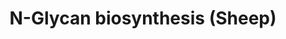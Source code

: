 ---
authors:
- ChristeldeVries
- Egonw
description: N-Glycan biosynthesis - Ovis Aries (Sheep)
last-edited: 2022-02-23
organisms:
- Ovis aries
redirect_from:
- /index.php/Pathway:WP5196
- /instance/WP5196
revision: null
schema-jsonld:
- '@context': https://schema.org/
  '@id': https://wikipathways.github.io/pathways/WP5196.html
  '@type': Dataset
  creator:
    '@type': Organization
    name: WikiPathways
  description: N-Glycan biosynthesis - Ovis Aries (Sheep)
  keywords:
  - ''
  - (Gal)2 (GlcNAc)4 (LFuc)1 (Man)3 (Asn)1
  - (Gal)2 (GlcNAc)4 (LFuc)1 (Man)3 (Neu5Ac)2 (Asn)1
  - (Glc)1 (GlcNAc)2 (Man)9 (Asn)1
  - (Glc)1 (GlcNAc)2 (Man)9 (PP-Dol)1
  - (Glc)2 (GlcNAc)2 (Man)9 (Asn)1
  - (Glc)2 (GlcNAc)2 (Man)9 (PP-Dol)1
  - (Glc)3 (GlcNAc)2 (Man)9 (Asn)1
  - (Glc)3 (GlcNAc)2 (Man)9 (PP-Dol)1
  - (GlcNAc)2 (Man)2 (PP-Dol)1
  - (GlcNAc)2 (Man)3 (PP-Dol)1
  - (GlcNAc)2 (Man)4 (PP-Dol)1
  - (GlcNAc)2 (Man)5 (Asn)1
  - (GlcNAc)2 (Man)5 (PP-Dol)1
  - (GlcNAc)2 (Man)6 (PP-Dol)1
  - (GlcNAc)2 (Man)7 (PP-Dol)1
  - (GlcNAc)2 (Man)8 (Asn)1
  - (GlcNAc)2 (Man)8 (PP-Dol)1
  - (GlcNAc)2 (Man)9 (Asn)1
  - (GlcNAc)2 (Man)9 (PP-Dol)1
  - (GlcNAc)3 (Man)3 (Asn)1
  - (GlcNAc)3 (Man)5 (Asn)1
  - (GlcNAc)4 (LFuc)1 (Man)3 (Asn)1
  - (GlcNAc)4 (Man)3 (Asn)1
  - (GlcNAc)5 (Man)3 (Asn)1
  - (GlcNAc)6 (Man)3 (Asn)1
  - (GlcNAc)7 (Man)3 (Asn)1
  - '- (alpha-D-Mannosyl)4-beta-D-mannosyl-diacetylchitobiosyldiphosphodolichol'
  - '- 3-oxo-5-alpha-steroid 4-dehydrogenase 3'
  - '- ALG10 alpha-1,2-glucosyltransferase'
  - '- ALG12 alpha-1,6-mannosyltransferase'
  - '- ALG3 alpha-1,3- mannosyltransferase'
  - '- ALG5 dolichyl-phosphate beta-glucosyltransferase'
  - '- ALG6 alpha-1,3-glucosyltransferase'
  - '- ALG7 (=gene)'
  - '- ALG8 alpha-1,3-glucosyltransferase'
  - '- Alpha-(1,6)-fucosyltransferase'
  - '- Alpha-1,2-Mannosidase'
  - '- Alpha-1,2-mannosyltransferase'
  - '- Alpha-1,3(6)-mannosylglycoprotein beta-1,6-N-acetyl-glucosaminyltransferase'
  - '- Alpha-1,3-glucosyltransferase'
  - '- Alpha-1,3-mannosyl-glycoprotein 2-beta-N-acetylglucosaminyltransferase'
  - '- Alpha-1,3-mannosyl-glycoprotein 4-beta-N-acetylglucosaminyltransferase B isoform
    X1'
  - '- Alpha-1,3-mannosyl-glycoprotein 4-beta-N-acetylglucosaminyltransferase C'
  - '- Alpha-1,3-mannosyl-glycoprotein beta-1,2-N-acetylglucosaminyltransferase'
  - '- Alpha-1,3-mannosylglycoprotein beta-1,4-N-acetylglucosaminyltransferase A/B'
  - '- Alpha-1,3-mannosylglycoprotein beta-1,4-N-acetylglucosaminyltransferase C'
  - '- Alpha-1,3-mannosyltransferase'
  - '- Alpha-1,6-mannosyl-glycoprotein 2-beta-N-acetylglucosaminyltransferase'
  - '- Alpha-1,6-mannosyl-glycoprotein beta-1,2-N-acetylglucosaminyltransferase'
  - '- Alpha-1,6-mannosylglycoprotein 6-beta-N-acetylglucosaminyltransferase A'
  - '- Alpha-1,6-mannosylglycoprotein 6-beta-N-acetylglucosaminyltransferase B isoform
    X1'
  - '- Alpha-1,6-mannosyltransferase'
  - '- Alpha-D-Mannosyl-beta-D-mannosyl-diacetylchitobiosyldiphosphodolichol'
  - '- Alpha-mannosidase 2x isoform X1'
  - '- Alpha-mannosidase II'
  - '- Beta-1,4-galactosyltransferase 1'
  - '- Beta-1,4-galactosyltransferase 3'
  - '- Beta-1,4-mannosyl-glycoprotein 4-beta-N-acetylglucosaminyltransferase'
  - '- Beta-1,4-mannosyl-glycoprotein 4-beta-N-acetylglucosaminyltransferase isoform
    X3'
  - '- Beta-galactoside alpha-2,6-sialyltransferase 1'
  - '- Beta-galactoside alpha-2,6-sialyltransferase 1-like'
  - '- Beta-galactoside alpha-2,6-sialyltransferase 2'
  - '- Beta-galactoside alpha-2,6-sialyltransferase 2 isoform X1'
  - '- DOLK'
  - '- DOLPP1'
  - '- Defender against cell death 1'
  - '- Dol-P-Man:Man(5)GlcNAc(2)-PP-Dol alpha-1,3-mannosyltransferase'
  - '- Dol-P-Man:Man(7)GlcNAc(2)-PP-Dol alpha-1,6-mannosyltransferase'
  - '- Dolichol diphosphate'
  - '- Dolichol phosphate'
  - '- Dolichol phosphate-mannose biosynthesis regulatory protein'
  - '- Dolichol-phosphate mannosyltransferase subunit 1'
  - '- Dolichol-phosphate mannosyltransferase subunit 3'
  - '- Dolicholmonophosphate'
  - '- Dolichyl D-mannosyl phosphate'
  - '- Dolichyl beta-D-glucosyl phosphate'
  - '- Dolichyl beta-D-mannosyl phosphate'
  - '- Dolichyl phosphate D-mannose'
  - '- Dolichyl-diphosphooligosaccharide--protein glycosyltransferase 48 kDa subunit'
  - '- Dolichyl-diphosphooligosaccharide--protein glycosyltransferase non-catalytic
    subunit'
  - '- Dolichyl-diphosphooligosaccharide--protein glycosyltransferase subunit 1'
  - '- Dolichyl-diphosphooligosaccharide--protein glycosyltransferase subunit 2 isoform
    X2'
  - '- Dolichyl-diphosphooligosaccharide--protein glycosyltransferase subunit DAD1'
  - '- Dolichyl-diphosphooligosaccharide--protein glycotransferase'
  - '- Dolichyl-phosphate N-acetylglucosaminephosphotransferase 1'
  - '- Dolichyl-phosphate beta-glucosyltransferase'
  - '- Dolichyl-phosphate mannosyltransferase subunit 2'
  - '- Dolichyldiphosphatase 1 isoform X5'
  - '- Endoplasmic reticulum Man9GlcNAc2 1,2-alpha-mannosidase'
  - '- Endoplasmic reticulum mannosyl-oligosaccharide 1,2-alpha-mannosidase isoform
    X1'
  - '- Fucosyltransferase 8'
  - '- GDP mannose'
  - '- GDP-Man:Man(3)GlcNAc(2)-PP-Dol alpha-1,2-mannosyltransferase'
  - '- GDP-alpha-D-mannose'
  - '- GDP-mannose'
  - '- Glucosidase II alpha subunit'
  - '- Guanosine diphosphate mannose'
  - '- MGAT4 family member C'
  - '- MGAT4 family member D'
  - '- Mannosidase alpha class 1A member 1'
  - '- Mannosidase alpha class 1A member 2'
  - '- Mannosidase alpha class 1C member 1'
  - '- Mannosidase alpha class 2A member 2'
  - '- Mannosyl alpha-1,6-glycoprotein beta-1,6-N-acetyl-glucosaminyltransferase,
    isozyme B'
  - '- Mannosyl-oligosaccharide 1,2-alpha-mannosidase IA'
  - '- Mannosyl-oligosaccharide 1,2-alpha-mannosidase IB'
  - '- Mannosyl-oligosaccharide 1,2-alpha-mannosidase IC isoform X1'
  - '- Mannosyl-oligosaccharide alpha-1,2-mannosidase'
  - '- Mannosyl-oligosaccharide alpha-1,3-glucosidase'
  - '- Mannosyl-oligosaccharide glucosidase'
  - '- Neutral alpha-glucosidase AB isoform X1'
  - '- Oligosaccharyltransferase complex subunit alpha'
  - '- Oligosaccharyltransferase complex subunit delta'
  - '- Oligosaccharyltransferase complex subunit epsilon'
  - '- Oligosaccharyltransferase complex subunit gamma'
  - '- Ribophorin I'
  - '- Ribophorin II'
  - '- SRD5A3'
  - '- ST6 beta-galactoside alpha-2,6-sialyltransferase 1'
  - '- STT3 oligosaccharyltransferase complex catalytic subunit A'
  - '- STT3 oligosaccharyltransferase complex catalytic subunit B'
  - '- Sialyltransferase 1'
  - '- Steroid 5 alpha-reductase 3'
  - '- The ÃƒÅ½Ã‚Â±-anomer of GDP-D-mannose'
  - '- Tumor suppressor candidate 3 isoform X4'
  - '- UDP-N-acetylglucosamine transferase subunit ALG14 homolog isoform X1'
  - '- UDP-N-acetylglucosamine--dolichyl-phosphate N-acetylglucosaminephosphotransferase
    isoform X1'
  - '- alpha-1,2-glucosyltransferase'
  - '- alpha-1,3-mannosyl-glycoprotein 4-beta-N-acetylglucosaminyltransferase A isoform
    X2'
  - '- alpha-1,3-mannosyl-glycoprotein 4-beta-N-acetylglucosaminyltransferase-like
    protein MGAT4D'
  - '- alpha-1,3-mannosylglycoprotein beta-1,4-N-acetylglucosaminyltransferase A'
  - '- alpha-1,3-mannosylglycoprotein beta-1,4-N-acetylglucosaminyltransferase A/B'
  - '- alpha-1,3/1,6-mannosyltransferase ALG2'
  - '- alpha-1,3/alpha-1,6-mannosyltransferase'
  - '- alpha-1,6-mannosylglycoprotein 6-beta-N-acetylglucosaminyltransferase B'
  - '- beta-1,4-N-acetylglucosaminyltransferase'
  - '- chitobiosyldiphosphodolichol beta-mannosyltransferase'
  - '- chitobiosyldiphosphodolichol beta-mannosyltransferase isoform X1'
  - '- dol-P-Glc:Glc(2)Man(9)GlcNAc(2)-PP-Dol alpha-1,2-glucosyltransferase'
  - '- dolichyl-diphosphooligosaccharide--protein glycosyltransferase subunit STT3A
    isoform X3'
  - '- dolichyl-diphosphooligosaccharide--protein glycosyltransferase subunit STT3B'
  - '- polyprenol reductase isoform X3'
  - '- ÃƒÅ½Ã‚Â±-(3-methylbut-2-en-1-yl)-Ãƒï¿½Ã¢â‚¬Â°-{4-[(ÃƒÅ½Ã‚Â²-D-glucopyranosyloxy)(hydroxy)phosphoryloxy]-2-methylbutyl}poly[(2E)-2-methylbut-2-ene-1,4-diyl]'
  - ALG1
  - ALG10
  - ALG11
  - ALG12
  - ALG13
  - ALG14
  - ALG2
  - ALG3
  - ALG5
  - ALG6
  - ALG8
  - ALG9
  - B4GALT1
  - B4GALT3
  - Beta-D-Mannosyldiacetylchitobiosyldiphosphodolichol
  - DAD1
  - DDOS
  - DMP2
  - DMP3
  - DPAGT1
  - DPM1
  - Ditrans,polycis-polyprenol
  - Dolichol
  - Dolichol Kinase
  - Dolichyl Beta-D-Glucosyl Phosphate
  - Dolichyl Diphosphate
  - Dolichyl Phosphate
  - Dolichyl phosphate D-mannose
  - Dolichyldiphosphatase
  - FUT8
  - 'From gene:'
  - Fructose and Mannose Metabolism
  - GANAB
  - GDP-mannose
  - Glycosaminoglycan biosynthesis - Keratan sulfate
  - L-Asparagine
  - LOC114113140
  - MAN1A1
  - MAN1A2
  - MAN1B1
  - MAN1C1
  - MAN2A2
  - MGAT1
  - MGAT2
  - MGAT3
  - MGAT4A
  - MGAT4B
  - MGAT4C
  - MGAT4D
  - MGAT5
  - MGAT5B
  - MOGS
  - N-Acetyl-D-glucosaminyldiphosphodolichol
  - Polyprenol Reductase
  - RPN1
  - RPN2
  - ST6GAL1
  - ST6GAL2
  - STT3A
  - STT3B
  - TUSC3
  - Terpenoid Backbone Biosynthesis
  - Various types of N-glycan biosynthesis
  license: CC0
  name: N-Glycan biosynthesis (Sheep)
seo: CreativeWork
title: N-Glycan biosynthesis (Sheep)
wpid: WP5196
---